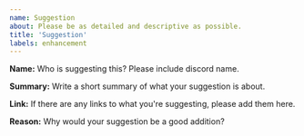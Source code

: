 ```yaml
---
name: Suggestion
about: Please be as detailed and descriptive as possible.
title: 'Suggestion'
labels: enhancement
---
```


**Name:**
Who is suggesting this? Please include discord name.

**Summary:**
Write a short summary of what your suggestion is about.

**Link:**
If there are any links to what you're suggesting, please add them here.

**Reason:**
Why would your suggestion be a good addition?
